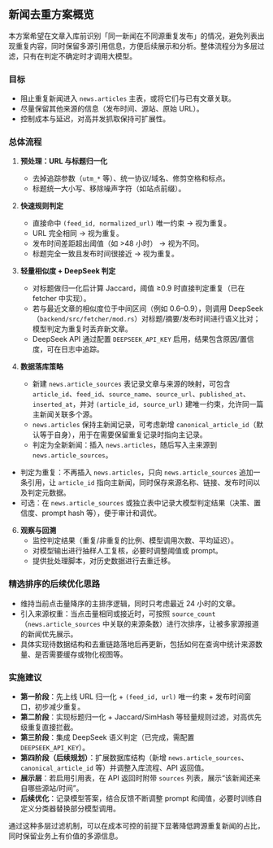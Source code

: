 ## 新闻去重方案概览

本方案希望在文章入库前识别「同一新闻在不同源重复发布」的情况，避免列表出现重复内容，同时保留多源引用信息，方便后续展示和分析。整体流程分为多层过滤，只有在判定不确定时才调用大模型。

### 目标
- 阻止重复新闻进入 `news.articles` 主表，或将它们与已有文章关联。
- 尽量保留其他来源的信息（发布时间、源站、原始 URL）。
- 控制成本与延迟，对高并发抓取保持可扩展性。

### 总体流程
1. **预处理：URL 与标题归一化**  
   - 去掉追踪参数（`utm_*` 等）、统一协议/域名、修剪空格和标点。  
   - 标题统一大小写、移除噪声字符（如站点前缀）。

2. **快速规则判定**  
   - 直接命中 `(feed_id, normalized_url)` 唯一约束 → 视为重复。  
   - URL 完全相同 → 视为重复。  
   - 发布时间差距超出阈值（如 >48 小时） → 视为不同。  
   - 标题完全一致且发布时间很接近 → 视为重复。

3. **轻量相似度 + DeepSeek 判定**  
   - 对标题做归一化后计算 Jaccard，阈值 ≥0.9 时直接判定重复（已在 fetcher 中实现）。  
   - 若与最近文章的相似度位于中间区间（例如 0.6–0.9），则调用 DeepSeek（`backend/src/fetcher/mod.rs`）对标题/摘要/发布时间进行语义比对；模型判定为重复时丢弃新文章。  
   - DeepSeek API 通过配置 `DEEPSEEK_API_KEY` 启用，结果包含原因/置信度，可在日志中追踪。

5. **数据落库策略**
   - 新建 `news.article_sources` 表记录文章与来源的映射，可包含 `article_id`、`feed_id`、`source_name`、`source_url`、`published_at`、`inserted_at`，并对 `(article_id, source_url)` 建唯一约束，允许同一篇主新闻关联多个源。
   - `news.articles` 保持主新闻记录，可考虑新增 `canonical_article_id`（默认等于自身），用于在需要保留重复记录时指向主记录。
   - 判定为全新新闻：插入 `news.articles`，随后写入主来源到 `news.article_sources`。
- 判定为重复：不再插入 `news.articles`，只向 `news.article_sources` 追加一条引用，让 `article_id` 指向主新闻，同时保存来源名称、链接、发布时间以及判定元数据。
- 可选：在 `news.article_sources` 或独立表中记录大模型判定结果（决策、置信度、prompt hash 等），便于审计和调优。

6. **观察与回溯**
   - 监控判定结果（重复/非重复的比例、模型调用次数、平均延迟）。
   - 对模型输出进行抽样人工复核，必要时调整阈值或 prompt。
   - 提供批处理脚本，对历史数据进行去重迁移。

### 精选排序的后续优化思路
- 维持当前点击量降序的主排序逻辑，同时只考虑最近 24 小时的文章。
- 引入来源权重：当点击量相同或接近时，可按照 `source_count`（`news.article_sources` 中关联的来源条数）进行次排序，让被多家源报道的新闻优先展示。
- 具体实现待数据结构和去重链路落地后再更新，包括如何在查询中统计来源数量、是否需要缓存或物化视图等。

### 实施建议
- **第一阶段**：先上线 URL 归一化 + `(feed_id, url)` 唯一约束 + 发布时间窗口，初步减少重复。
- **第二阶段**：实现标题归一化 + Jaccard/SimHash 等轻量规则过滤，对高优先级重复直接拦截。
- **第三阶段**：集成 DeepSeek 语义判定（已完成，需配置 `DEEPSEEK_API_KEY`）。
- **第四阶段（后续规划）**：扩展数据库结构（新增 `news.article_sources`、`canonical_article_id` 等）并调整入库流程、API 返回值。
- **展示层**：若启用引用表，在 API 返回时附带 `sources` 列表，展示“该新闻还来自哪些源站/时间”。  
- **后续优化**：记录模型答案，结合反馈不断调整 prompt 和阈值，必要时训练自定义分类器替换部分模型调用。

通过这种多层过滤机制，可以在成本可控的前提下显著降低跨源重复新闻的占比，同时保留业务上有价值的多源信息。
